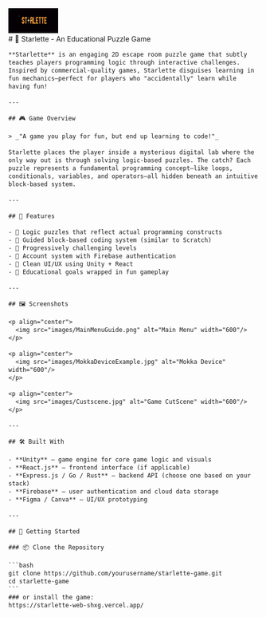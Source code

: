 <img src="images/pixil-gif-drawing.gif" width="100wh" >
 <div class="content-overlay">
    # 🌟 Starlette - An Educational Puzzle Game

    **Starlette** is an engaging 2D escape room puzzle game that subtly teaches players programming logic through interactive challenges. Inspired by commercial-quality games, Starlette disguises learning in fun mechanics—perfect for players who "accidentally" learn while having fun!

    ---

    ## 🎮 Game Overview

    > _"A game you play for fun, but end up learning to code!"_

    Starlette places the player inside a mysterious digital lab where the only way out is through solving logic-based puzzles. The catch? Each puzzle represents a fundamental programming concept—like loops, conditionals, variables, and operators—all hidden beneath an intuitive block-based system.

    ---

    ## 🧩 Features

    - 🧠 Logic puzzles that reflect actual programming constructs
    - 🧱 Guided block-based coding system (similar to Scratch)
    - 🎯 Progressively challenging levels
    - 🔐 Account system with Firebase authentication
    - 🎨 Clean UI/UX using Unity + React
    - 🚀 Educational goals wrapped in fun gameplay

    ---

    ## 🖼️ Screenshots

    <p align="center">
      <img src="images/MainMenuGuide.png" alt="Main Menu" width="600"/>
    </p>

    <p align="center">
      <img src="images/MokkaDeviceExample.jpg" alt="Mokka Device" width="600"/>
    </p>

    <p align="center">
      <img src="images/Custscene.jpg" alt="Game CutScene" width="600"/>
    </p>

    ---

    ## 🛠️ Built With

    - **Unity** – game engine for core game logic and visuals
    - **React.js** – frontend interface (if applicable)
    - **Express.js / Go / Rust** – backend API (choose one based on your stack)
    - **Firebase** – user authentication and cloud data storage
    - **Figma / Canva** – UI/UX prototyping

    ---

    ## 🚀 Getting Started

    ### 📦 Clone the Repository

    ```bash
    git clone https://github.com/yourusername/starlette-game.git
    cd starlette-game
    ```
    ### or install the game:
    https://starlette-web-shxg.vercel.app/
  </div>
</img>